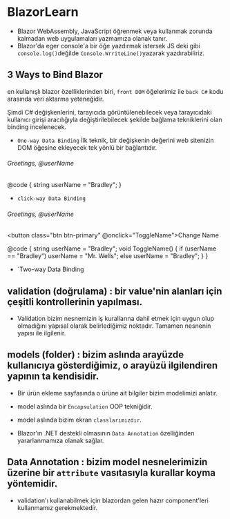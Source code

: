 # BlazorLearn

- Blazor WebAssembly, JavaScript öğrenmek veya kullanmak zorunda kalmadan web uygulamaları yazmamıza olanak tanır.
- Blazor'da eger console'a bir öğe yazdırmak istersek JS deki gibi `console.log()`değilde `Console.WrriteLine()`yazarak yazdırabiliriz.

## 3 Ways to Bind Blazor
en kullanışlı blazor özelliklerinden biri, `front DOM` öğelerimiz ile `back C#` kodu arasında veri aktarma yeteneğidir. 

Şimdi C# değişkenlerini, tarayıcıda görüntülenebilecek veya tarayıcıdaki kullanıcı girişi aracılığıyla değiştirilebilecek 
şekilde bağlama tekniklerini olan binding incelenecek.

 - `One-way Data Binding`
İlk teknik, bir değişkenin değerini web sitenizin DOM öğesine ekleyecek tek yönlü bir bağlantıdır.

<h6>Greetings, @userName</h6>

@code {
    string userName = "Bradley";
}

 - `click-way Data Binding`

<h6>Greetings, @userName</h6>

<button class="btn btn-primary" @onclick="ToggleName">Change Name</button>

@code {
    string userName = "Bradley";
    void ToggleName()
    {
        if (userName == "Bradley")
            userName = "Mr. Wells";
        else
            userName = "Bradley";
    }
}

 - `Two-way Data Binding

## validation (doğrulama) : bir value'nin alanları için çeşitli kontrollerinin yapılması. 

- Validation bizim nesnemizin iş kurallarına dahil etmek için 
uygun olup olmadığını yapısal olarak belirlediğimiz noktadır. 
Tamamen nesnenin yapısı ile ilgilenir.

## models (folder) : bizim aslında arayüzde kullanıcıya gösterdiğimiz, o arayüzü ilgilendiren yapının ta kendisidir. 

- Bir ürün ekleme sayfasında o ürüne ait bilgiler bizim modelimizi anlatır. 

- model aslında bir `Encapsulation` OOP tekniğidir.

- model aslında bizim ekran `classlarımızdır`.

- Blazor'ın .NET destekli olmasının `Data Annotation` özelliğinden yararlanmamıza olanak sağlar.

## Data Annotation : bizim model nesnelerimizin üzerine bir `attribute` vasıtasıyla kurallar koyma yöntemidir.

- validation'ı kullanabilmek için blazordan gelen hazır component'leri kullanmamız gerekmektedir.